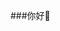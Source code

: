 ###你好👋

<!--
**QGjueji/QGjueji**是一个✨特殊✨存储库,因为它的“README.md“（此文件)出现在您的开源代码库个人资料中。

以下是让你开始的一些想法:

-🔭我目前正在研究...
-🌱我目前正在学习...
-👯我希望能合作...
-🤔我在寻求帮助...
-💬问我关于...
-📫如何联系我:...
-😄代词:...
——⚡趣闻:...
-->
